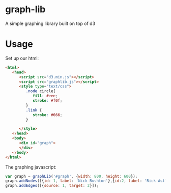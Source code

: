 graph-lib
=========

A simple graphing library built on top of d3

Usage
=====

Set up our html:
```html
<html>
   <head>
      <script src="d3.min.js"></script>
      <script src="graphlib.js"></script>
      <style type="text/css">
         .node circle{
            fill: #eee;
            stroke: #f0f;
         }   
         .link {
            stroke: #666;
         }   

      </style>
   </head>
   <body>
      <div id="graph">
      </div>
   </body>
</html>
```    

The graphing javascript:
```javascript
var graph = graphLib('#graph', {width: 800, height: 600});
graph.addNodes([{id: 1, label: 'Nick Rushton'},{id:2, label: 'Rick Astley'}]);
graph.addEdges([{source: 1, target: 2}]);
```
